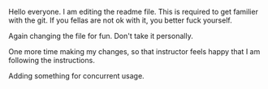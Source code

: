 Hello everyone. I am editing the readme file. This is required to get familier with the git. If you fellas are not ok with it, you better fuck yourself.

Again changing the file for fun. Don't take it personally.

One more time making my changes, so that instructor feels happy that I am following the instructions.

Adding something for concurrent usage.
